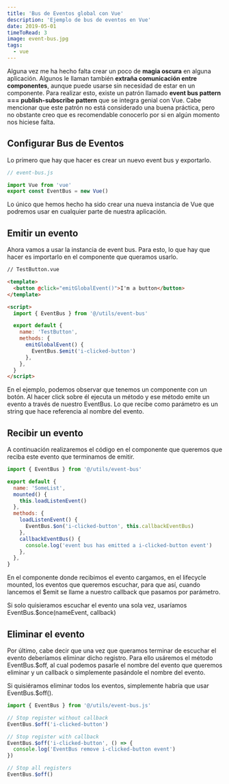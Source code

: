 ```yaml
---
title: 'Bus de Eventos global con Vue'
description: 'Ejemplo de bus de eventos en Vue'
date: 2019-05-01
timeToRead: 3
image: event-bus.jpg
tags:
  - vue
---
```


Alguna vez me ha hecho falta crear un poco de <b>magia oscura</b> en alguna aplicación. Algunos le llaman también <b>extraña comunicación entre componentes</b>, aunque puede usarse sin necesidad de estar en un componente. Para realizar esto, existe un patrón llamado <span class='code'><b>event bus pattern === publish-subscribe pattern</b></span> que se integra genial con <span class='vue'>Vue</span>. Cabe mencionar que este patrón no está considerado una buena práctica, pero no obstante creo que es recomendable conocerlo por si en algún momento nos hiciese falta.

## Configurar Bus de Eventos

Lo primero que hay que hacer es crear un nuevo event bus y exportarlo.

```js
// event-bus.js

import Vue from 'vue'
export const EventBus = new Vue()
```

Lo único que hemos hecho ha sido crear una nueva instancia de <span class='vue'>Vue</span> que podremos usar en cualquier parte de nuestra aplicación.

## Emitir un evento

Ahora vamos a usar la instancia de event bus. Para esto, lo que hay que hacer es importarlo en el componente que queramos usarlo.

```html
// TestButton.vue

<template>
  <button @click="emitGlobalEvent()">I'm a button</button>
</template>

<script>
  import { EventBus } from '@/utils/event-bus'

  export default {
    name: 'TestButton',
    methods: {
      emitGlobalEvent() {
        EventBus.$emit('i-clicked-button')
      },
    },
  }
</script>
```

En el ejemplo, podemos observar que tenemos un componente con un botón. Al hacer click sobre él ejecuta un método y ese método emite un evento a través de nuestro <span class='code'>EventBus</span>. Lo que recibe como parámetro es un string que hace referencia al nombre del evento.

## Recibir un evento

A continuación realizaremos el código en el componente que queremos que reciba este evento que terminamos de emitir.

```js
import { EventBus } from '@/utils/event-bus'

export default {
  name: 'SomeList',
  mounted() {
    this.loadListenEvent()
  },
  methods: {
    loadListenEvent() {
      EventBus.$on('i-clicked-button', this.callbackEventBus)
    },
    callbackEventBus() {
      console.log('event bus has emitted a i-clicked-button event')
    },
  },
}
```

En el componente donde recibimos el evento cargamos, en el lifecycle <span class='code'>mounted</span>, los eventos que queremos escuchar, para que así, cuando lancemos el <span class='code'>\$emit</span> se llame a nuestro callback que pasamos por parámetro.

Si solo quisieramos escuchar el evento una sola vez, usaríamos <span class='code'>EventBus.\$once(nameEvent, callback)</span>

## Eliminar el evento

Por último, cabe decir que una vez que queramos terminar de escuchar el evento deberíamos eliminar dicho registro. Para ello usáremos el método <span class='code'>EventBus.\$off</span>, al cual podemos pasarle el nombre del evento que queremos eliminar y un callback o simplemente pasándole el nombre del evento.

Si quisiéramos eliminar todos los eventos, simplemente habría que usar <span class='code'>EventBus.\$off()</span>.

```js
import { EventBus } from '@/utils/event-bus.js'

// Stop register without callback
EventBus.$off('i-clicked-button')

// Stop register with callback
EventBus.$off('i-clicked-button', () => {
  console.log('EventBus remove i-clicked-button event')
})

// Stop all registers
EventBus.$off()
```
